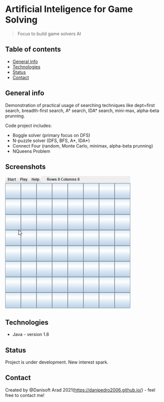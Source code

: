 # Artificial Inteligence for Game Solving
> Focus to build game solvers AI

## Table of contents
* [General info](#general-info)
* [Technologies](#technologies)
* [Status](#status)
* [Contact](#contact)

## General info
Demonstration of practical usage of searching techniques like dept=first search, breadth-first search, A* search, IDA* search, mini-max, alpha-beta prunning.

Code project includes:

- Boggle solver (primary focus on DFS)
- N-puzzle solver (DFS, BFS, A*, IDA*)
- Connect Four (random, Monte Carlo, minimax, alpha-beta prunning)
- NQueens Problem

## Screenshots
![NQueens Solver Demo](https://github.com/danipedro2006/AI-game-solving/blob/master/NQueensGUI/onfLrFBnvD.gif)

## Technologies
* Java - version 1.8



## Status
Project is under development. New interest spark. 


## Contact
Created by @Danisoft Arad 2021(https://danipedro2006.github.io/) - feel free to contact me!